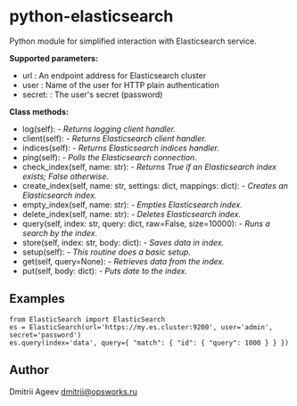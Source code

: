 python-elasticsearch
====================

Python module for simplified interaction with Elasticsearch service.

**Supported parameters:**
* url            : An endpoint address for Elasticsearch cluster
* user           : Name of the user for HTTP plain authentication
* secret:        : The user's secret (password)


**Class methods:**
- log(self): - _Returns logging client handler._
- client(self): - _Returns Elasticsearch client handler._
- indices(self): - _Returns Elasticsearch indices handler._
- ping(self): - _Polls the Elasticsearch connection._
- check_index(self, name: str): - _Returns True if an Elasticsearch index exists; False otherwise._
- create_index(self, name: str, settings: dict, mappings: dict): - _Creates an Elasticsearch index._
- empty_index(self, name: str): - _Empties Elasticsearch index._
- delete_index(self, name: str): - _Deletes Elasticsearch index._
- query(self, index: str, query: dict, raw=False, size=10000): - _Runs a search by the index._
- store(self, index: str, body: dict): - _Saves data in index._
- setup(self): - _This routine does a basic setup._
- get(self, query=None): - _Retrieves data from the index._
- put(self, body: dict): - _Puts date to the index._

## Examples

```
from ElasticSearch import ElasticSearch
es = ElasticSearch(url='https://my.es.cluster:9200', user='admin', secret='password')
es.query(index='data', query={ "match": { "id": { "query": 1000 } } })
```


## Author
Dmitrii Ageev <dmitrii@opsworks.ru>
